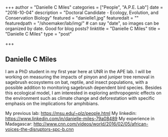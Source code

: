 +++
author = "Danielle C Miles"
categories = ["People", "A.P.E. Lab"]
date = "2016-10-04"
description = "Doctoral Candidate - Ecology, Evolution, and Conservation Biology"
featured = "danielle1.jpg"
featuredalt = ""
featuredpath = "/shoemaker/lab/img/"  # can say "date", so images can be organized by date. Good for blog posts?
linktitle = "Danielle C Miles"
title = "Danielle C Miles"
type = "post"

+++

## Danielle C Miles

I am a PhD student in my first year here at UNR in the APE lab. I will be working on measuring the impacts of pinyon and juniper tree removal in sagebrush ecosystems on bat, reptile, and insect populations, with a possible addition to monitoring sagebrush dependent bird species. Besides this ecological model, I am interested in exploring anthropogenic effects on the environment such as climate change and deforestation with specific emphasis on the implications for amphibians.

My previous lab: https://msu.edu/~plz/people.html
My linkedin: https://www.linkedin.com/in/danielle-miles-79a08489
My experience in Madagascar: http://www.cnn.com/videos/world/2016/02/05/african-voices-the-disruptors-spc-b.cnn
